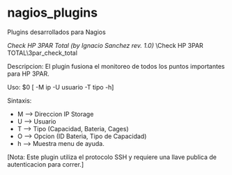 # nagios_plugins
Plugins desarrollados para Nagios


*Check HP 3PAR Total (by Ignacio Sanchez rev. 1.0)* \Check HP 3PAR TOTAL\3par_check_total

Descripcion:
El plugin fusiona el monitoreo de todos los puntos importantes para HP 3PAR.

Uso: $0 [ -M ip -U usuario -T tipo -h]

Sintaxis:
- M --> Direccion IP Storage
- U --> Usuario
- T --> Tipo (Capacidad, Bateria, Cages)
- O --> Opcion (ID Bateria, Tipo de Capacidad)
- h --> Muestra menu de ayuda.
    
[Nota: Este plugin utiliza el protocolo SSH y requiere una llave publica de autenticacion para correr.]

